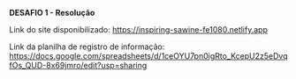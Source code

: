**DESAFIO 1 - Resolução**

Link do site disponibilizado: https://inspiring-sawine-fe1080.netlify.app

Link da planilha de registro de informação: https://docs.google.com/spreadsheets/d/1ceOYU7pn0igRto_KcepU2z5eDvqfOs_QUD-8x69jmro/edit?usp=sharing
